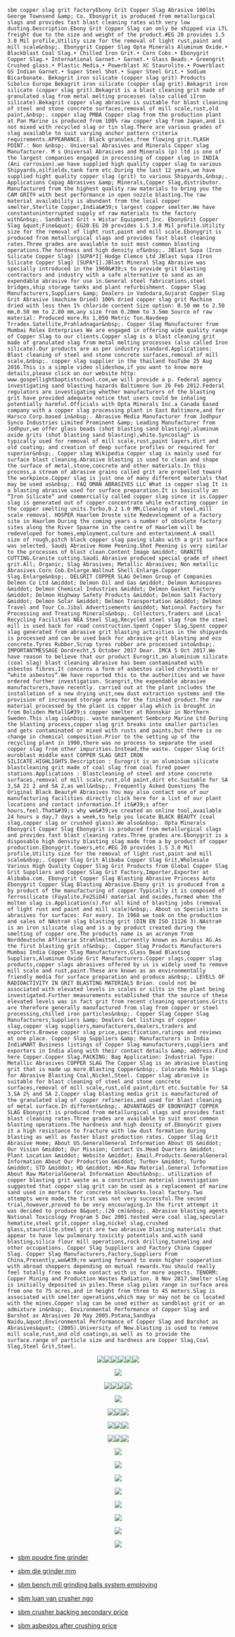 
```
sbm copper slag grit factoryEbony Grit Copper Slag Abrasive 100lbs George Townsend &amp; Co. Ebonygrit is produced from metallurgical slags and provides fast blast cleaning rates with very low dusting.Description.Ebony Grit Copper Slag can only be shipped via LTL freight due to the size and weight of the product.#EG 20 provides 1.5 3.0 Mil profile,Utility size for the removal of light rust,paint and mill scale&nbsp;. Ebonygrit Copper Slag Opta Minerals Aluminum Oxide.• Blackblast Coal Slag.• Chilled Iron Grit.• Corn Cobs.• Ebonygrit Copper Slag.• International Garnet.• Garnet.• Glass Beads.• Greengrit Crushed glass.• Plastic Media.• Powerblast XC Staurolite.• Powerblast GS Indian Garnet.• Super Steel Shot.• Super Steel Grit.• Sodium Bicarbonate. Bekagrit iron silicate (copper slag grit) Products Sibelco Europe Bekagrit iron silicate (copper slag grit).Bekagrit iron silicate (copper slag grit).Bekagrit is a blast cleaning grit made of granulated slag from metal melting processes (also called iIron silicate).Bekagrit copper slag abrasive is suitable for blast cleaning of steel and stone concrete surfaces,removal of mill scale,rust,old paint,&nbsp;. copper slag PMBA Copper slag from the production plant at Pan Marine is produced from 100% raw copper slag from Japan,and is not mixed with recycled slag or tin slag.There are various grades of slag available to suit varying anchor pattern criteria requirements.APPEARANCE.: Black granules,free flowing grit.FLASH POINT.: Non &nbsp;. Universal Abrasives and Minerals Copper slag Manufacturer. M s Universal Abrasives and Minerals (p) ltd is one of the largest companies engaged in processing of copper slag in INDIA (Ani corrosion).we have supplied high quality copper slag to various Shipyards,oilfields,tank farm etc.During the last 12 years,we have supplied hight quality copper slag (grit) to various Shipyards,&nbsp;. Applications Copag Abrasives &amp; Minerals,Copper Slag,distributor. Manufactured from the highest quality raw materials to bring you the CAM GRIT® with best performance in open nozzle blasting.The raw material availability is abundant from the local copper smelter,Sterlite Copper,India&#39;s largest copper smelter.We have constantuninterrupted supply of raw materials to the factory with&nbsp;. Sandblast Grit » Wistar Equipment,Inc. EbonyGrit Copper Slag &quot;Fine&quot; EG20.EG 20 provides 1.5 3.0 Mil profile.Utility size for the removal of light rust,paint and mill scale.Ebonygrit is produced from metallurgical slags and provides fast blast cleaning rates.Three grades are available to suit most common blasting operations.The hardness and high density of&nbsp;. JBlast Supa (Iron Silicate Copper Slag) [SUPA*I] Hodge Clemco Ltd JBlast Supa (Iron Silicate Copper Slag) [SUPA*I].JBlast Mineral Slag Abrasive was specially introduced in the 1960&#39;s to provide grit blasting contractors and industry with a safe alternative to sand as an expendable abrasive for use in.General steel fabrications,steel bridges,ship storage tanks and plant refurbishment. Copper Slag Manufacturers,Suppliers &amp; Dealers in Vadodara,Gujarat Copper Slag Grit Abrasive (machine Dried) 100% dried copper slag grit Machine dried with less then 1% chloride content Size option: 0.50 mm to 2.50 mm,0.50 mm to 2.80 mm,any size from 0.20mm to 3.5mm Source of raw material: Produced more.Rs 1,050 Metric Ton.Navdeep Trradex.Satellite,Prahladnagar&nbsp;. Copper Slag Manufacturer from Mumbai Rolex Enterprises We are engaged in offering wide quality range of Copper Slag to our clients.Copper slag is a blast cleaning grit made of granulated slag from metal melting processes (also called Iron silicate).Our products are as per industry standard.Applications: Blast cleaning of steel and stone concrete surfaces,removal of mill scale,&nbsp;. copper slag supplier in the thailand YouTube 25 Aug 2016.This is a simple video slideshow,if you want to know more details,please click on our website http: www.gospellightbaptistschool.com,we will provide a p. Federal agency investigating sand blasting hazards Baltimore Sun 26 Feb 2012.Federal regulators are investigating whether manufacturers of the blasting grit have provided adequate notice that users could be inhaling potentially harmful.Officials with Opta Minerals Inc.a Canada based company with a copper slag processing plant in East Baltimore,and for Harsco Corp.based in&nbsp;. Abrasive Media Manufacturer from Jodhpur Synco Industries Limited Prominent &amp; Leading Manufacturer from Jodhpur,we offer glass beads (shot blasting sand blasting),aluminum oxide grits (shot blasting sand blasting),white.Syncoslag™ is typically used for removal of mill scale,rust,paint layers,dirt and old coating; and creation of deep surface profiles or required for superior&nbsp;. Copper slag Wikipedia Copper slag is mainly used for surface blast cleaning.Abrasive blasting is used to clean and shape the surface of metal,stone,concrete and other materials.In this process,a stream of abrasive grains called grit are propelled toward the workpiece.Copper slag is just one of many different materials that may be used as&nbsp;. FAQ OMAN ABRASIVES LLC What is copper slag It is a blasting abrasive used for surface preparation.It is basically an “Iron Silicate“ and commercially called copper slag since it is.Copper slag is generated out of copper concentrate while extracting copper in the copper smelting units.Turbo,0.2 1.0 MM,Cleaning of steel,mill scale removal. HOSPER Haarlem Droste site Redevelopment of a factory site in Haarlem During the coming years a number of obsolete factory sites along the River Spaarne in the centre of Haarlem will be redeveloped for homes,employment,culture and entertainment.A small size of rough,pitch black copper slag paving slabs with a grit surface was selected. Saudi Abrasive Home Peening.Shot Peening is very similar to the processes of blast clean.Content Image &middot; GRANITE CUTTING.Granite cutting.Saudi Abrasive produced special grade of sheet grit.All; Organic; Slag Abrasives; Metallic Abrasives; Non metallic Abrasives.Corn Cob.Enlarge.Wallnut Shell.Enlarge.Copper Slag.Enlarge&nbsp;. DELGRIT COPPER SLAG Delmon Group of Companies Delmon Co Ltd &middot; Delmon Oil and Gas &middot; Delmon Autospares &middot; Delmon Chemical Industries &middot; Delmon Gasket Factory &middot; Delmon Highway Safety Products &middot; Delmon Salt Factory &middot; Delmon Solar &middot; Delmon Transportation &middot; Delmon Travel and Tour Co.Jibal Advertisements &middot; National Factory for Processing and Treating Minerals&nbsp;. Collectors,Traders and Local Recycling Facilities NEA Steel Slag,Recycled steel slag from the steel mill is used back for road construction.Spent Copper Slag,Spent copper slag generated from abrasive grit blasting activities in the shipyards is processed and can be used back for abrasive grit blasting and eco concrete.Tyres Rubber,Scrap tyres rubber are processed into&nbsp;. IMPORTANTMESSAGE Dordrecht,5 October 2017 Dear. IMCA 5 Oct 2017.We have reason to believe that our product Eurogrit,an aluminium silicate (coal slag) blast cleaning abrasive has been contaminated with asbestos fibres.It concerns a form of asbestos called chrysotile or “white asbestos”.We have reported this to the authorities and we have ordered further investigation. Scangrit,the expendable abrasive manufacturers,have recently. carried out at the plant includes the installation of a new drying unit,new dust extraction systems and the provision of increased storage area for the finished product.The raw material processed by the plant is copper slag which is brought in from Boliden Metall&#39;s copper smelter at Rönnskär in Northern Sweden.This slag is&nbsp;. waste management Sembcorp Marine Ltd During the blasting process,copper slag grit breaks into smaller particles and gets contaminated or mixed with rusts and paints,but there is no change in chemical composition.Prior to the setting up of the recycling plant in 1990,there was no process to separate the used copper slag from other impurities.Instead,the waste. Copper Slag Grit euroblast middle east COPPER SLAG GRIT IRON SILICATE.HIGHLIGHTS.Description : Eurogrit is an aluminium silicate blastcleaning grit made of coal slag from coal fired power stations.Applications : Blastcleaning of steel and stone concrete surfaces,removal of mill scale,rust,old paint,dirt etc.Suitable for SA 3,SA 21 2 and SA 2,as well&nbsp;. Frequently Asked Questions The Original Black Beauty® Abrasives You may also contact one of our manufacturing facilities directly click here for a list of our plant locations and contact information.If it&#39;s after hours,feel.That&#39;s why we&#39;ve created an online tool,available 24 hours a day,7 days a week,to help you locate BLACK BEAUTY (coal slag,copper slag or crushed glass).We also&nbsp;. Opta Minerals Ebonygrit Copper Slag Ebonygrit is produced from metallurgical slags and provides fast blast cleaning rates.Three grades are.Ebonygrit is a disposable high density blasting slag made from a by product of copper production.Ebonygrit.towers,etc.#EG 20 provides 1.5 3.0 Mil profile,Utility size for the removal of light rust,paint and mill scale&nbsp;. Copper Slag Grit Alibaba Copper Slag Grit,Wholesale Various High Quality Copper Slag Grit Products from Global Copper Slag Grit Suppliers and Copper Slag Grit Factory,Importer,Exporter at Alibaba.com. Ebonygrit Copper Slag Blasting Abrasive Princess Auto Ebonygrit Copper Slag Blasting Abrasive.Ebony grit is produced from a by product of the manufacturing of copper.Typically it is composed of ferrosilicate (Fayalite,Fe2SiO4) material and oxides,formed when the molten slag is.Application(s).For all kind of blasting jobs (removal of light rust and paint and mill scale)&nbsp;. About us Specialists in abrasives for surfaces: For every. In 1968 we took on the production and sales of NAstra® slag blasting grit (DIN EN ISO 11126 3).NAstra® is an iron silicate slag and is a by product created during the smelting of copper ore.The products name is an acronym from Norddeutsche Affinerie Strahlmittel,currently known as Aurubis AG.As the first blasting grit of&nbsp;. Copper Slag Products Manufacturers Mumbai India Copper Slag Manufacturers,Glass Bead Blasting Suppliers,Aluminum Oxide Grit Manufacturers.Copper slags,copper slag products,copper slags abrasives offered by us is widely used to remove mill scale and rust,paint.These are known as an environmentally friendly media for surface preparation and produce a&nbsp;. LEVELS OF RADIOACTIVITY IN GRIT BLASTING MATERIALS Brian. could not be associated with elevated levels in scales or silts in the plant being investigated.Further measurements established that the source of these elevated levels was in fact grit from recent cleaning operations.Grits are therefore generally manufactured from slag from copper or steel processing,chilled iron particles&nbsp;. Copper Slag Copper Slag Manufacturers,Suppliers &amp; Dealers Get listings of copper slag,copper slag suppliers,manufacturers,dealers,traders and exporters.Browse copper slag price,specification,ratings and reviews at one place. Copper Slag Suppliers &amp; Manufacturers in India IndiaMART Business listings of Copper Slag manufacturers,suppliers and exporters in India along with their contact details &amp; address.Find here Copper.Copper Slag.PACKING: Bag Application: Industrial Type: Metallic Abrasives COPPER SLAG The Copper Slag is an abrasive blasting grit that is made up more.Blasting Copper&nbsp;. Colorado Mobile Slags for Abrasive Blasting Coal,Nickel,Steel. Copper slag abrasive is suitable for blast cleaning of steel and stone concrete surfaces,removal of mill scale,rust,old paint,dirt etc.Suitable for SA 3,SA 2½ and SA 2.Copper slag blasting media grit is manufactured of the granulated slag of copper refineries,and used for blast cleaning of metal surface.In different&nbsp;. ADVANTAGES OF EBONYGRIT COPPER SLAG Ebonygrit is produced from metallurgical slags and provides fast blast cleaning rates.Three grades are available to suit most common blasting operations.The hardness and high density of.EbonyGrit gives it a high resistance to fracture with low dust formation during blasting as well as faster blast production rates. Copper Slag Grit Abrasive Home; About US.GeneralGeneral Information About US &middot; Our Vision &middot; Our Mission; Contact Us.Head Quarters &middot; Plant Location &middot; Website &middot; Email.Products.GeneralGeneral Information About Our Production &middot; Turbo+ &middot; Turbo &middot; STD &middot; HD &middot; HD+.Raw Material.General Information About Raw MaterialGeneral Information About&nbsp;. utilization of copper blasting grit waste as a construction material investigation suggested that copper slag grit can be used as a replacement of marine sand used in mortars for concrete blockworks.local factory.Two attempts were made,the first was not very successful.The second trial,however,proved to be very encouraging.In the first attempt it was decided to produce 8&quot;.(20 cm)&nbsp;. Abrasive blasting agents National Toxicology Program 5 Dec 2001.tested were coal slag,specular hematite,steel grit,copper slag,nickel slag,crushed glass,staurolite.steel grit are two abrasive blasting materials that appear to have low pulmonary toxicity potentials and.with sand blasting,silica flour mill operations,rock drilling,tunneling and other occupations. Copper Slag Suppliers and Factory China Copper Slag. Copper Slag Manufacturers,Factory,Suppliers From China,Presently,we&#39;re wanting forward to even higher cooperation with abroad shoppers depending on mutual rewards.You should really feel totally free to make contact with us for more aspects. TENORM: Copper Mining and Production Wastes Radiation. 8 Nov 2017.Smelter slag is initially deposited in piles.These slag piles range in surface area from one to 75 acres,and in height from three to 45 meters.Slag is associated with smelter operations,which may or may not be co located with the mines.Copper slag can be used either as sandblast grit or an admixture in&nbsp;. Environmental Performance of Copper Slag and Barshot as Abrasives 20 May 2005.Potana,Sandhya Naidu,&quot;Environmental Performance of Copper Slag and Barshot as Abrasives&quot; (2005).University of New.blasting is used to remove mill scale,rust,and old coatings,as well as to provide the surface.range of particle size and hardness are Copper Slag,Coal Slag,Steel Grit,Steel. 
```

<div align="center">
  
<a rel="nofollow" href="https://m.shibang-china.com?f=github&k=sbm+copper+slag+grit+factory"><img src="https://static.shibang-china.com/en/l.png"></a><img src="https://static.shibang-china.com/en/hw.png"><a rel="nofollow" href="https://m.shibang-china.com/product/?f=github&k=sbm+copper+slag+grit+factory"><img src="https://static.shibang-china.com/en/p.png"></a><a rel="nofollow" href="https://m.shibang-china.com/cases/?f=github&k=sbm+copper+slag+grit+factory"><img src="https://static.shibang-china.com/en/c.png"></a><a rel="nofollow" href="https://m.shibang-china.com/news/?f=github&k=sbm+copper+slag+grit+factory"><img src="https://static.shibang-china.com/en/n.png"></a><a rel="nofollow" href="https://m.shibang-china.com?f=github&k=sbm+copper+slag+grit+factory"><img src="https://static.shibang-china.com/en/m.png"></a>

<a rel="nofollow" href="https://m.shibang-china.com/product/?f=github&k=sbm+copper+slag+grit+factory"><img src="https://static.shibang-china.com/en/b.jpg"></a>
  
<a rel="nofollow" href="https://m.shibang-china.com/solution-aggregate.html?f=github&k=sbm+copper+slag+grit+factory"><img src="https://static.shibang-china.com/en/a.jpg"></a><a rel="nofollow" href="https://m.shibang-china.com/solution-mine.html?f=github&k=sbm+copper+slag+grit+factory"><img src="https://static.shibang-china.com/en/m.jpg"></a><a rel="nofollow" href="https://m.shibang-china.com/solution-mill.html?f=github&k=sbm+copper+slag+grit+factory"><img src="https://static.shibang-china.com/en/g.jpg"></a><a rel="nofollow" href="https://m.shibang-china.com/solution-epc.html?f=github&k=sbm+copper+slag+grit+factory"><img src="https://static.shibang-china.com/en/e.jpg"></a>

<a rel="nofollow" href="https://m.shibang-china.com/product/?f=github&k=sbm+copper+slag+grit+factory"><img src="https://static.shibang-china.com/en/a-p.png"></a>

<a rel="nofollow" href="https://m.shibang-china.com/product/crusher/c6x.html?f=github&k=sbm+copper+slag+grit+factory"><img src="https://static.shibang-china.com/en/j.jpg"></a><a rel="nofollow" href="https://m.shibang-china.com/product/crusher/ci5x.html?f=github&k=sbm+copper+slag+grit+factory"><img src="https://static.shibang-china.com/en/i.jpg"></a><a rel="nofollow" href="https://m.shibang-china.com/product/crusher/hst.html?f=github&k=sbm+copper+slag+grit+factory"><img src="https://static.shibang-china.com/en/c.jpg"></a>

<a rel="nofollow" href="https://m.shibang-china.com/product/mill/mtw.html?f=github&k=sbm+copper+slag+grit+factory"><img src="https://static.shibang-china.com/en/mtw.jpg"></a><a rel="nofollow" href="https://m.shibang-china.com/product/mill/scm.html?f=github&k=sbm+copper+slag+grit+factory"><img src="https://static.shibang-china.com/en/scm.jpg"></a><a rel="nofollow" href="https://m.shibang-china.com/product/mill/lm.html?f=github&k=sbm+copper+slag+grit+factory"><img src="https://static.shibang-china.com/en/lm.jpg"></a>

<a rel="nofollow" href="https://m.shibang-china.com/product/sand/vsi6x.html?f=github&k=sbm+copper+slag+grit+factory"><img src="https://static.shibang-china.com/en/6x.jpg"></a><a rel="nofollow" href="https://m.shibang-china.com/product/sand/vu.html?f=github&k=sbm+copper+slag+grit+factory"><img src="https://static.shibang-china.com/en/vu.jpg"></a><a rel="nofollow" href="https://m.shibang-china.com/product/mobile/klun.html?f=github&k=sbm+copper+slag+grit+factory"><img src="https://static.shibang-china.com/en/k.jpg"></a>

<a rel="nofollow" href="https://m.shibang-china.com/cases/?f=github&k=sbm+copper+slag+grit+factory"><img src="https://static.shibang-china.com/en/case.png"></a>

<a rel="nofollow" href="https://m.shibang-china.com/cases/aggregate/202.html?f=github&k=sbm+copper+slag+grit+factory"><img src="https://static.shibang-china.com/en/c-1.jpg"></a>

<a rel="nofollow" href="https://m.shibang-china.com/cases/aggregate/203.html?f=github&k=sbm+copper+slag+grit+factory"><img src="https://static.shibang-china.com/en/c-2.jpg"></a>

<a rel="nofollow" href="https://m.shibang-china.com/cases/mill/123.html?f=github&k=sbm+copper+slag+grit+factory"><img src="https://static.shibang-china.com/en/c-3.jpg"></a>

<a rel="nofollow" href="https://m.shibang-china.com/contact_us.html?f=github&k=sbm+copper+slag+grit+factory"><img src="https://static.shibang-china.com/en/contact.png"></a>

<a rel="nofollow" href="https://swt.shibang-china.com/?f=github&k=sbm+copper+slag+grit+factory"><img src="https://static.shibang-china.com/en/chat.png"></a>

<a rel="nofollow" href="https://whatsapp.shibangsoft.com/WhatsApp.php?f=github&k=sbm+copper+slag+grit+factory"><img src="https://static.shibang-china.com/en/whatsapp.png"></a>

<a rel="nofollow" href="https://m.shibang-china.com/?f=github&k=sbm+copper+slag+grit+factory"><img src="https://static.shibang-china.com/en/website.png"></a>

</div>


* [sbm poudre fine grinder](sbm%20poudre%20fine%20grinder.md)

* [sbm die grinder mm](sbm%20die%20grinder%20mm.md)

* [sbm bench mill grinding balls system employing](sbm%20bench%20mill%20grinding%20balls%20system%20employing.md)

* [sbm luan van crusher ngo](sbm%20luan%20van%20crusher%20ngo.md)

* [sbm crusher backing secondary price](sbm%20crusher%20backing%20secondary%20price.md)

* [sbm asbestos after crushing price](sbm%20asbestos%20after%20crushing%20price.md)